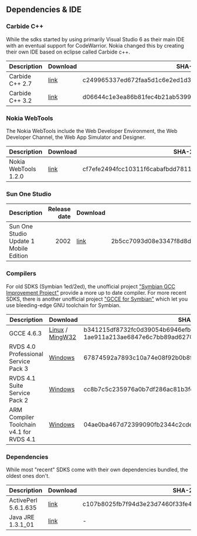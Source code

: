 ## Dependencies & IDE

### Carbide C++

While the sdks started by using primarily Visual Studio 6 as their main IDE with an eventual support for CodeWarrior. Nokia changed this by creating their own IDE based on eclipse called Carbide c++.

| Description     | Download |SHA-256 Hash |
|-----------------|----------|----------|
| Carbide C++ 2.7 | [link](https://mega.nz/#!O1MmCZbD!1BqQIOU_jkdolg3GWORzKljYhAq53asfFDGouY8rrHU) |c249965337ed672faa5d1c6e2ed1d366b0ea643bfa76e5855a5bdd4d0ede2b90|
| Carbide C++ 3.2 | [link](https://mega.nz/#!Kt1wkArK!Aylrqj6x7LOw5DxdfJGbEeRK114698t-FuTV3MVzxSA) |d06644c1e3ea86b81fec4b21ab53996d2dcb07f8d83155faad905842de414593|


### Nokia WebTools

The Nokia WebTools include the Web Developer Environment, the Web Developer Channel, the Web App Simulator and Designer. 

| Description          | Download |SHA-256 Hash |
|----------------------|----------|----------|
| Nokia WebTools 1.2.0 | [link](https://mega.nz/#!yx0VEayA!HBC-cGWVwX_Pymxwb4_YGCt8KmrDxteHZZm2chAHImk) |cf7efe2494fcc10311f6cabafbdd7811f6b566f26314109854ad41e1d309253e|


### Sun One Studio

| Description                            | Release date  | Download |SHA-256 Hash |
|----------------------------------------|--------------:|----------|----------|
| Sun One Studio Update 1 Mobile Edition |          2002 | [link](https://mega.nz/#!m0dWARKD!_n9hvxYR8V1HxcrnyMptfDhUcgO3Coo82M_NovgPT7M) |2b5cc7093d08e3347f8d8d475f62e9055603ae798e553e20c43ed33b84e15433|

### Compilers

For old SDKS (Symbian 1ed/2ed), the unofficial project ["Symbian GCC Improvement Project"](http://www.inf.u-szeged.hu/projectdirs/symbian-gcc/dload.php) provide a more up to date compiler. For more recent SDKS, there is another unofficial project ["GCCE for Symbian"](https://github.com/fedor4ever/GCC-4-Symbian) which let you use bleeding-edge GNU toolchain for Symbian.

| Description                              | Download |SHA-256 Hash |
|------------------------------------------|----------|----------|
| GCCE 4.6.3                               | [Linux](https://mega.nz/#!e0dzADLA!3bOw1EAhke79HT9EWVlZarCz1tXpa6gkFYjTE1SFiFI) / [MingW32](https://mega.nz/#!e0VziSCQ!Lia3quKgmxzlpPDjxB8VGMae-HE4L9b_7wxRxN2MqJ4) |b341215df8732fc0d39054b6946efb30ba1eea806adfe8fe299290d6d7c0ac74 / 1ae911a213ae6847e6c7bb89ad627012212630776f81ae8364ece5395fbdd95d|
| RVDS 4.0 Professional Service Pack 3     | [Windows](https://mega.nz/#!nlk1QZxD!H4N04USb-TE1kQk0K141muqKdbVzMsZDT6HPibZxDFo) |67874592a7893c10a74e08f92b0b8f8df33d16ac501b7674e0410ff5a90efc83|
| RVDS 4.1 Suite Service Pack 2            | [Windows](https://mega.nz/#!i5cwESYT!W1nZv0V2ciITLtNsgHeYjeOpLb2rh8NMdUkR5kS7PSY) |cc8b7c5c235976a0b7df286ac81b3fe65e839f4a6029285699219424775f231f|
| ARM Compiler Toolchain v4.1 for RVDS 4.1 | [Windows](https://mega.nz/#!SpdWnTrQ!xo1HufW3pZo7GGPmLWIvXClXTOdo8gobxl9t9wZKeY4) |04ae0ba467d72399090fb2344c2cdef4106e7209d6cd648f3e1143628eeaf0b7|

### Dependencies

While most "recent" SDKS come with their own dependencies bundled, the oldest ones don't.

| Description     | Download |SHA-256 Hash |
|-----------------|----------|----------|
| ActivePerl 5.6.1.635 | [link](https://mega.nz/#!i182nTbb!SVwZnLumFSdlLOT2erXBn_Rs7akTx9cFG2FQAOMLxWk) |c107b8025fb7f94d3e23d7460f33fe4a036adbd643ff6f24d1b27cf759ddb8a2|
| Java JRE 1.3.1_01 | [link](http://www.oracle.com/technetwork/java/javasebusiness/downloads/java-archive-downloads-javase13-419413.html) |-|